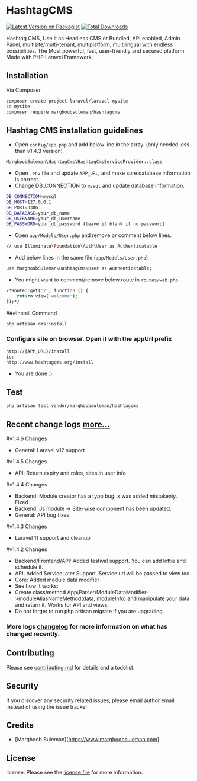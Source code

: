# HashtagCMS

[![Latest Version on Packagist][ico-version]][link-packagist]
[![Total Downloads][ico-downloads]][link-downloads]


Hashtag CMS, Use it as Headless CMS or Bundled, API enabled, 
Admin Panel, multisite/multi-tenant, multiplatform, multilingual with endless possibilities.
The Most powerful, fast, user-friendly and secured platform. Made with PHP Laravel Framework.

## Installation

Via Composer

``` bash
composer create-project laravel/laravel mysite
cd mysite
composer require marghoobsuleman/hashtagcms
```

## Hashtag CMS installation guidelines
- Open `config/app.php` and add below line in the array. (only needed less than v1.4.3 version)  
``` bash
MarghoobSuleman\HashtagCms\HashtagCmsServiceProvider::class
```
- Open `.env` file and update `APP_URL`, and make sure database information is correct.
- Change DB_CONNECTION to `mysql` and update database information. 
``` bash 
DB_CONNECTION=mysql
DB_HOST=127.0.0.1
DB_PORT=3306
DB_DATABASE=your_db_name
DB_USERNAME=your_db_username
DB_PASSWORD=your_db_password (leave it blank if no password)
```
- Open `app/Models/User.php` and remove or comment below lines.

``` bash
// use Illuminate\Foundation\Auth\User as Authenticatable
```
- Add below lines in the same file (`app/Models/User.php`)
``` bash
use MarghoobSuleman\HashtagCms\User as Authenticatable;
```
- You might want to comment/remove below route in `routes/web.php`

```bash 
/*Route::get('/', function () {
    return view('welcome');
});*/
```

###Install Command
``` bash
php artisan cms:install
```

### Configure site on browser. Open it with the appUrl prefix
```bash 
http://{APP_URL}/install
ie:
http://www.hashtagcms.org/install
```

- You are done :)

## Test
```bash 
php artisan test vendor/marghoobsuleman/hashtagcms
```

## Recent change logs [more...](changelog.md)
#v1.4.6 Changes
- General: Laravel v12 support

#v1.4.5 Changes
- API: Return expiry and roles, sites in user info

#v1.4.4 Changes
- Backend: Module creator has a typo bug. x was added mistakenly. Fixed.
- Backend: Js module -> Site-wise component has been updated. 
- General: API bug fixes.

#v1.4.3 Changes
- Laravel 11 support and cleanup

#v1.4.2 Changes
- Backend/Frontend/API: Added festival support. You can add lottie and schedule it.
- API: Added ServiceLater Support. Service url will be passed to view too.
- Core: Added module data modifier
- See how it works:
- Create class/method App\Parser\ModuleDataModifier->moduleAliasNameMethod(data, moduleInfo)
  and manipulate your data and return it. Works for API and views.
- Do not forget to run php artisan migrate if you are upgrading.


### More logs [changelog](changelog.md) for more information on what has changed recently.


## Contributing

Please see [contributing.md](contributing.md) for details and a todolist.

## Security

If you discover any security related issues, please email author email instead of using the issue tracker.

## Credits

- [Marghoob Suleman][https://www.marghoobsuleman.com]


## License

license. Please see the [license file](license.md) for more information.

[ico-version]: https://img.shields.io/packagist/v/marghoobsuleman/hashtagcms.svg?style=flat-square
[ico-downloads]: https://img.shields.io/packagist/dt/marghoobsuleman/hashtagcms.svg?style=flat-square
[ico-travis]: https://img.shields.io/travis/marghoobsuleman/hashtagcms/master.svg?style=flat-square
[ico-styleci]: https://styleci.io/repos/12345678/shield

[link-packagist]: https://packagist.org/packages/marghoobsuleman/hashtagcms
[link-downloads]: https://packagist.org/packages/marghoobsuleman/hashtagcms
[link-travis]: https://travis-ci.org/marghoobsuleman/hashtagcms
[link-styleci]: https://styleci.io/repos/12345678
[link-author]: https://github.com/marghoobsuleman
[link-contributors]: ../../contributors
